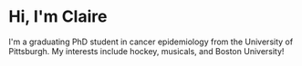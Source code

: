 # Hi, I'm Claire
I'm a graduating PhD student in cancer epidemiology from the University of Pittsburgh. My interests include hockey, musicals, and Boston University!
